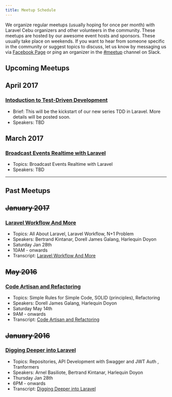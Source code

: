 ```yaml
---
title: Meetup Schedule
---
```

We organize regular meetups (usually hoping for once per month) with Laravel Cebu organizers and other volunteers in the community. These meetups are hosted by our awesome event hosts and sponsors. These usually take place on weekends. If you want to hear from someone specific in the community or suggest topics to discuss, let us know by messaging us via [Facebook Page](https://facebook.com/laravelcebu) or ping an organizer in the [#meetup](https://laravel-cebu.slack.com/messages/meetup/) channel on Slack.

## Upcoming Meetups

## April 2017
### [Intoduction to Test-Driven Development](https://www.meetup.com/Laravel-Cebu/events/238128935/)

* Brief: This will be the kickstart of our new series TDD in Laravel. More details will be posted soon.
* Speakers: TBD

## March 2017
### [Broadcast Events Realtime with Laravel](https://www.meetup.com/Laravel-Cebu/events/238128635/)

* Topics: Broadcast Events Realtime with Laravel
* Speakers: TBD

----------
## Past Meetups

## ~~January 2017~~
### [Laravel Workflow And More](https://www.meetup.com/Laravel-Cebu/events/236958433/)

* Topics: All About Laravel, Laravel Workflow, N+1 Problem
* Speakers: Bertrand Kintanar, Dorell James Galang, Harlequin Doyon
* Saturday Jan 28th
* 10AM - onwards
* Transcript: [Laravel Workflow And More](../transcripts/jordan-walke/)

## ~~May 2016~~
### [Code Artisan and Refactoring](https://www.meetup.com/Laravel-Cebu/events/230920566/)

* Topics: Simple Rules for Simple Code, SOLID (principles), Refactoring
* Speakers: Dorell James Galang, Harlequin Doyon
* Saturday May 14th
* 9AM - onwards
* Transcript: [Code Artisan and Refactoring](../transcripts/jordan-walke/)

## ~~January 2016~~
### [Digging Deeper into Laravel](https://www.meetup.com/Laravel-Cebu/events/228171503/)

* Topics: Repositories, API Development with Swagger and JWT Auth , Tranformers
* Speakers: Arnel Basiliote, Bertrand Kintanar, Harlequin Doyon
* Thursday Jan 28th
* 6PM - onwards
* Transcript: [Digging Deeper into Laravel](../transcripts/jordan-walke/)


